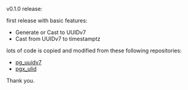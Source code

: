 
v0.1.0 release:

first release with basic features:

- Generate or Cast to UUIDv7
- Cast from UUIDv7 to timestamptz

lots of code is copied and modified from these following repositories:

- [pg_uuidv7](https://github.com/craigpastro/pg_uuidv7)
- [pgx_ulid](https://github.com/pksunkara/pgx_ulid)

Thank you.
